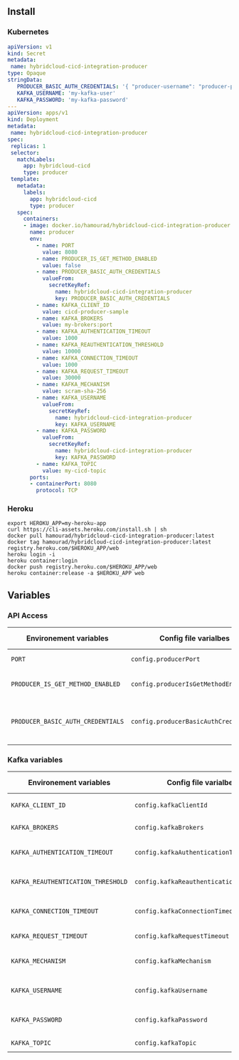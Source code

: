 ## Install

### Kubernetes
 ```yaml
apiVersion: v1
kind: Secret
metadata:
  name: hybridcloud-cicd-integration-producer
type: Opaque
stringData:
    PRODUCER_BASIC_AUTH_CREDENTIALS: '{ "producer-username": "producer-password" }'
    KAFKA_USERNAME: 'my-kafka-user'
    KAFKA_PASSWORD: 'my-kafka-password'
---
apiVersion: apps/v1
kind: Deployment
metadata:
  name: hybridcloud-cicd-integration-producer
spec:
  replicas: 1
  selector:
    matchLabels:
      app: hybridcloud-cicd
      type: producer
  template:
    metadata:
      labels:
        app: hybridcloud-cicd
        type: producer
    spec:
      containers:
      - image: docker.io/hamourad/hybridcloud-cicd-integration-producer:latest
        name: producer
        env:
          - name: PORT
            value: 8080
          - name: PRODUCER_IS_GET_METHOD_ENABLED
            value: false
          - name: PRODUCER_BASIC_AUTH_CREDENTIALS
            valueFrom:
              secretKeyRef:
                name: hybridcloud-cicd-integration-producer
                key: PRODUCER_BASIC_AUTH_CREDENTIALS
          - name: KAFKA_CLIENT_ID
            value: cicd-producer-sample
          - name: KAFKA_BROKERS
            value: my-brokers:port
          - name: KAFKA_AUTHENTICATION_TIMEOUT
            value: 1000
          - name: KAFKA_REAUTHENTICATION_THRESHOLD
            value: 10000
          - name: KAFKA_CONNECTION_TIMEOUT
            value: 1000
          - name: KAFKA_REQUEST_TIMEOUT          
            value: 30000
          - name: KAFKA_MECHANISM
            value: scram-sha-256
          - name: KAFKA_USERNAME
            valueFrom:
              secretKeyRef:
                name: hybridcloud-cicd-integration-producer
                key: KAFKA_USERNAME
          - name: KAFKA_PASSWORD
            valueFrom:
              secretKeyRef:
                name: hybridcloud-cicd-integration-producer
                key: KAFKA_PASSWORD
          - name: KAFKA_TOPIC
            value: my-cicd-topic
        ports:
        - containerPort: 8080
          protocol: TCP
```
### Heroku
```console
export HEROKU_APP=my-heroku-app
curl https://cli-assets.heroku.com/install.sh | sh
docker pull hamourad/hybridcloud-cicd-integration-producer:latest
docker tag hamourad/hybridcloud-cicd-integration-producer:latest registry.heroku.com/$HEROKU_APP/web
heroku login -i
heroku container:login
docker push registry.heroku.com/$HEROKU_APP/web
heroku container:release -a $HEROKU_APP web
```
## Variables

### API Access
| Environement variables | Config file varialbes | Description | Value sample            |
---------------------- | ---------------------- | ----------- | ------------
| `PORT` | `config.producerPort` | Node expose port | `8080` |
| `PRODUCER_IS_GET_METHOD_ENABLED` | `config.producerIsGetMethodEnabled` | Enable or disable GET Methode | `true` or `false` |
| `PRODUCER_BASIC_AUTH_CREDENTIALS` | `config.producerBasicAuthCredentials` | Producer Basic authentication credentials | `{ "producer-username": "producer-password" }` |

### Kafka variables
| Environement variables | Config file varialbes | Description | Value sample            |
---------------------- | ---------------------- | ----------- | ------------
| `KAFKA_CLIENT_ID` | `config.kafkaClientId` | Kafka client ID | `cicd-producer-sample` |
| `KAFKA_BROKERS` | `config.kafkaBrokers` | Kafka brokers URIs | `my-brokers:port` |
| `KAFKA_AUTHENTICATION_TIMEOUT` | `config.kafkaAuthenticationTimeout` | Kafka authentication timeout | `1000` |
| `KAFKA_REAUTHENTICATION_THRESHOLD` | `config.kafkaReauthenticationThreshold` | Kafka reuthntication threshold | `10000` |
| `KAFKA_CONNECTION_TIMEOUT` | `config.kafkaConnectionTimeout` | Kafka connection timout | `1000` |
| `KAFKA_REQUEST_TIMEOUT` | `config.kafkaRequestTimeout` | Kafka request timeout | `30000` |
| `KAFKA_MECHANISM` | `config.kafkaMechanism` | Kafka authentication mechanism | `scram-sha-256` or `scram-sha-512` |
| `KAFKA_USERNAME` | `config.kafkaUsername` | Kafka authentication username | `my-kafka-user` |
| `KAFKA_PASSWORD` | `config.kafkaPassword` | Kafka authentication password | `my-kafka-password` |
| `KAFKA_TOPIC` | `config.kafkaTopic` | Kafka topic | `my-cicd-topic` |
